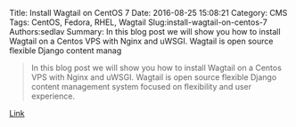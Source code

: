 Title: Install Wagtail on CentOS 7
Date: 2016-08-25 15:08:21
Category: CMS
Tags: CentOS, Fedora, RHEL, Wagtail
Slug:install-wagtail-on-centos-7
Authors:sedlav
Summary: In this blog post we will show you how to install Wagtail on a Centos VPS with Nginx and uWSGI. Wagtail is open source flexible Django content manag

> In this blog post we will show you how to install Wagtail on a Centos VPS with Nginx and uWSGI. Wagtail is open source flexible Django content management system focused on flexibility and user experience.

[Link](https://www.rosehosting.com/blog/install-wagtail-on-centos-7/)
